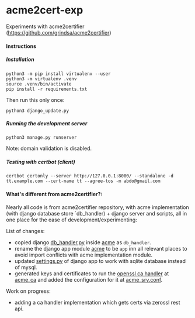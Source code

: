 # acme2cert-exp
Experiments with acme2certifier (https://github.com/grindsa/acme2certifier)

#### Instructions

##### Installation

```
python3 -m pip install virtualenv --user
python3 -m virtualenv .venv
source .venv/bin/activate
pip install -r requirements.txt
```

Then run this only once:

```
python3 django_update.py
```

##### Running the development server

```
python3 manage.py runserver
```

Note: domain validation is disabled.

##### Testing with certbot (client)

```
certbot certonly --server http://127.0.0.1:8000/ --standalone -d tt.example.com --cert-name tt --agree-tos -m abdo@gmail.com
```


#### What's different from acme2certifier?:

Nearly all code is from acme2certifier repository, with acme implementation (with django database store `db_handler) + django server and scripts, all in one place for the ease of development/experimenting:

List of changes:

* copied django [db_handler.py](https://github.com/grindsa/acme2certifier/blob/master/examples/db_handler/django_handler.py) inside [acme](/acme) as `db_handler`.
* rename the django app module [acme](https://github.com/grindsa/acme2certifier/tree/master/examples/django/acme) to be `app` inn all relevant places to avoid import conflicts with acme implementation module.
* updated [settings.py](/acme2certifier/settings.py) of django app to work with sqlite database instead of mysql.
* generated keys and certificates to run the [openssl ca handler](https://github.com/grindsa/acme2certifier/blob/master/docs/openssl.md) at [acme_ca](/acme_ca) and added the configuration for it at [acme_srv.conf](/acme/acme_srv.cfg).


Work on progress:

* adding a ca handler implementation which gets certs via zerossl rest api.
